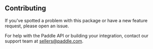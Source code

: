 ## Contributing

If you've spotted a problem with this package or have a new feature request, please open an issue.

For help with the Paddle API or building your integration, contact our support team at [sellers@paddle.com](mailto:sellers@paddle.com).
